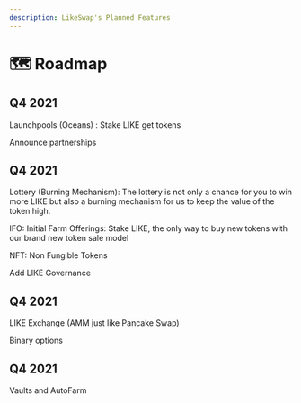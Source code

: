 ```yaml
---
description: LikeSwap's Planned Features
---
```


# 🗺 Roadmap

## Q4 2021

Launchpools (Oceans) : Stake LIKE get tokens

Announce partnerships

## Q4 2021

Lottery (Burning Mechanism): The lottery is not only a chance for you to win more LIKE but also a burning mechanism for us to keep the value of the token high.

IFO: Initial Farm Offerings: Stake LIKE, the only way to buy new tokens with our brand new token sale model

NFT: Non Fungible Tokens

Add LIKE Governance

## Q4 2021

LIKE Exchange (AMM just like Pancake Swap)

Binary options

## Q4 2021

Vaults and AutoFarm
